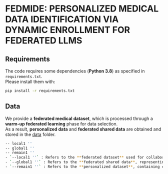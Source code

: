 # FEDMIDE: PERSONALIZED MEDICAL DATA IDENTIFICATION VIA DYNAMIC ENROLLMENT FOR FEDERATED LLMS

## Requirements

The code requires some dependencies (**Python 3.8**) as specified in `requirements.txt`.  
Please install them with:

```bash
pip install -r requirements.txt
```

## Data

We provide a **federated medical dataset**, which is processed through a **warm-up federated learning** phase for data selection.  
As a result, **personalized data** and **federated shared data** are obtained and stored in the [data](https://github.com/XiangLi02/FedMIDE/tree/main/data) folder.

```bash
-- local1 ''
-- global1 ''
-- remain1 ''
- `--local1 ''` : Refers to the **federated dataset** used for collaborative training across clients.  
- `--global1 ''` : Refers to the **federated shared data**, representing global knowledge common to all clients.  
- `--remain1 ''` : Refers to the **personalized dataset**, containing client-specific data used for personalization.
```
